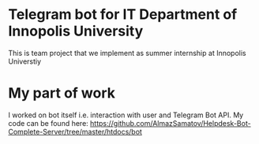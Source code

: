 # Telegram bot for IT Department of Innopolis University
This is team project that we implement as summer internship at Innopolis Universtiy

# My part of work
I worked on bot itself i.e. interaction with user and Telegram Bot API. My code can be found here: https://github.com/AlmazSamatov/Helpdesk-Bot-Complete-Server/tree/master/htdocs/bot
